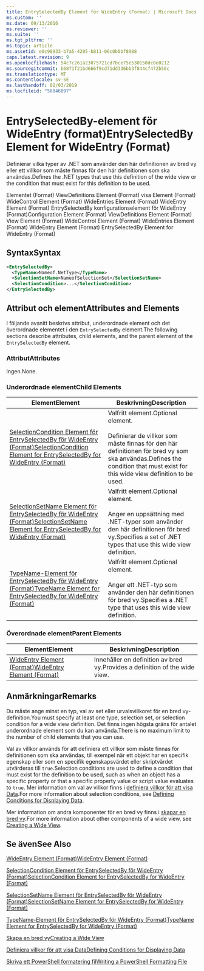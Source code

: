 ```yaml
---
title: EntrySelectedBy Element för WideEntry (Format) | Microsoft Docs
ms.custom: ''
ms.date: 09/13/2016
ms.reviewer: ''
ms.suite: ''
ms.tgt_pltfrm: ''
ms.topic: article
ms.assetid: e0c98933-b7a5-4205-b811-06c0b0bf8988
caps.latest.revision: 9
ms.openlocfilehash: 54c7c261a23075721cd7bce75e530150dc0e0212
ms.sourcegitcommit: b6871f21bd666f9cd71dd336bb3f844cf472b56c
ms.translationtype: MT
ms.contentlocale: sv-SE
ms.lasthandoff: 02/03/2019
ms.locfileid: "56846097"
---
```

# <a name="entryselectedby-element-for-wideentry-format"></a><span data-ttu-id="a0cd2-102">EntrySelectedBy-element för WideEntry (format)</span><span class="sxs-lookup"><span data-stu-id="a0cd2-102">EntrySelectedBy Element for WideEntry (Format)</span></span>

<span data-ttu-id="a0cd2-103">Definierar vilka typer av .NET som använder den här definitionen av bred vy eller ett villkor som måste finnas för den här definitionen som ska användas.</span><span class="sxs-lookup"><span data-stu-id="a0cd2-103">Defines the .NET types that use this definition of the wide view or the condition that must exist for this definition to be used.</span></span>

<span data-ttu-id="a0cd2-104">Elementet (Format) ViewDefinitions Element (Format) visa Element (Format) WideControl Element (Format) WideEntries Element (Format) WideEntry Element (Format) EntrySelectedBy konfigurationselement för WideEntry (Format)</span><span class="sxs-lookup"><span data-stu-id="a0cd2-104">Configuration Element (Format) ViewDefinitions Element (Format) View Element (Format) WideControl Element (Format) WideEntries Element (Format) WideEntry Element (Format) EntrySelectedBy Element for WideEntry (Format)</span></span>

## <a name="syntax"></a><span data-ttu-id="a0cd2-105">Syntax</span><span class="sxs-lookup"><span data-stu-id="a0cd2-105">Syntax</span></span>

```xml
<EntrySelectedBy>
  <TypeName>Nameof.NetType</TypeName>
  <SelectionSetName>NameofSelectionSet</SelectionSetName>
  <SelectionCondition>...</SelectionCondition>
</EntrySelectedBy>
```

## <a name="attributes-and-elements"></a><span data-ttu-id="a0cd2-106">Attribut och element</span><span class="sxs-lookup"><span data-stu-id="a0cd2-106">Attributes and Elements</span></span>

<span data-ttu-id="a0cd2-107">I följande avsnitt beskrivs attribut, underordnade element och det överordnade elementet i den `EntrySelectedBy` element.</span><span class="sxs-lookup"><span data-stu-id="a0cd2-107">The following sections describe attributes, child elements, and the parent element of the `EntrySelectedBy` element.</span></span>

### <a name="attributes"></a><span data-ttu-id="a0cd2-108">Attribut</span><span class="sxs-lookup"><span data-stu-id="a0cd2-108">Attributes</span></span>

<span data-ttu-id="a0cd2-109">Ingen.</span><span class="sxs-lookup"><span data-stu-id="a0cd2-109">None.</span></span>

### <a name="child-elements"></a><span data-ttu-id="a0cd2-110">Underordnade element</span><span class="sxs-lookup"><span data-stu-id="a0cd2-110">Child Elements</span></span>

|<span data-ttu-id="a0cd2-111">Element</span><span class="sxs-lookup"><span data-stu-id="a0cd2-111">Element</span></span>|<span data-ttu-id="a0cd2-112">Beskrivning</span><span class="sxs-lookup"><span data-stu-id="a0cd2-112">Description</span></span>|
|-------------|-----------------|
|[<span data-ttu-id="a0cd2-113">SelectionCondition Element för EntrySelectedBy för WideEntry (Format)</span><span class="sxs-lookup"><span data-stu-id="a0cd2-113">SelectionCondition Element for EntrySelectedBy for WideEntry (Format)</span></span>](./selectioncondition-element-for-entryselectedby-for-widecontrol-format.md)|<span data-ttu-id="a0cd2-114">Valfritt element.</span><span class="sxs-lookup"><span data-stu-id="a0cd2-114">Optional element.</span></span><br /><br /> <span data-ttu-id="a0cd2-115">Definierar de villkor som måste finnas för den här definitionen för bred vy som ska användas.</span><span class="sxs-lookup"><span data-stu-id="a0cd2-115">Defines the condition that must exist for this wide view definition to be used.</span></span>|
|[<span data-ttu-id="a0cd2-116">SelectionSetName Element för EntrySelectedBy för WideEntry (Format)</span><span class="sxs-lookup"><span data-stu-id="a0cd2-116">SelectionSetName Element for EntrySelectedBy for WideEntry (Format)</span></span>](./selectionsetname-element-for-entryselectedby-for-widecontrol-format.md)|<span data-ttu-id="a0cd2-117">Valfritt element.</span><span class="sxs-lookup"><span data-stu-id="a0cd2-117">Optional element.</span></span><br /><br /> <span data-ttu-id="a0cd2-118">Anger en uppsättning med .NET-typer som använder den här definitionen för bred vy.</span><span class="sxs-lookup"><span data-stu-id="a0cd2-118">Specifies a set of .NET types that use this wide view definition.</span></span>|
|[<span data-ttu-id="a0cd2-119">TypeName-Element för EntrySelectedBy för WideEntry (Format)</span><span class="sxs-lookup"><span data-stu-id="a0cd2-119">TypeName Element for EntrySelectedBy for WideEntry (Format)</span></span>](./typename-element-for-entryselectedby-for-wideentry-format.md)|<span data-ttu-id="a0cd2-120">Valfritt element.</span><span class="sxs-lookup"><span data-stu-id="a0cd2-120">Optional element.</span></span><br /><br /> <span data-ttu-id="a0cd2-121">Anger ett .NET-typ som använder den här definitionen för bred vy.</span><span class="sxs-lookup"><span data-stu-id="a0cd2-121">Specifies a .NET type that uses this wide view definition.</span></span>|

### <a name="parent-elements"></a><span data-ttu-id="a0cd2-122">Överordnade element</span><span class="sxs-lookup"><span data-stu-id="a0cd2-122">Parent Elements</span></span>

|<span data-ttu-id="a0cd2-123">Element</span><span class="sxs-lookup"><span data-stu-id="a0cd2-123">Element</span></span>|<span data-ttu-id="a0cd2-124">Beskrivning</span><span class="sxs-lookup"><span data-stu-id="a0cd2-124">Description</span></span>|
|-------------|-----------------|
|[<span data-ttu-id="a0cd2-125">WideEntry Element (Format)</span><span class="sxs-lookup"><span data-stu-id="a0cd2-125">WideEntry Element (Format)</span></span>](./wideentry-element-for-widecontrol-format.md)|<span data-ttu-id="a0cd2-126">Innehåller en definition av bred vy.</span><span class="sxs-lookup"><span data-stu-id="a0cd2-126">Provides a definition of the wide view.</span></span>|

## <a name="remarks"></a><span data-ttu-id="a0cd2-127">Anmärkningar</span><span class="sxs-lookup"><span data-stu-id="a0cd2-127">Remarks</span></span>

<span data-ttu-id="a0cd2-128">Du måste ange minst en typ, val av set eller urvalsvillkoret för en bred vy-definition.</span><span class="sxs-lookup"><span data-stu-id="a0cd2-128">You must specify at least one type, selection set, or selection condition for a wide view definition.</span></span> <span data-ttu-id="a0cd2-129">Det finns ingen högsta gräns för antalet underordnade element som du kan använda.</span><span class="sxs-lookup"><span data-stu-id="a0cd2-129">There is no maximum limit to the number of child elements that you can use.</span></span>

<span data-ttu-id="a0cd2-130">Val av villkor används för att definiera ett villkor som måste finnas för definitionen som ska användas, till exempel när ett objekt har en specifik egenskap eller som en specifik egenskapsvärdet eller skriptvärdet utvärderas till `true`.</span><span class="sxs-lookup"><span data-stu-id="a0cd2-130">Selection conditions are used to define a condition that must exist for the definition to be used, such as when an object has a specific property or that a specific property value or script value evaluates to `true`.</span></span> <span data-ttu-id="a0cd2-131">Mer information om val av villkor finns i [definiera villkor för att visa Data](./defining-conditions-for-displaying-data.md).</span><span class="sxs-lookup"><span data-stu-id="a0cd2-131">For more information about selection conditions, see [Defining Conditions for Displaying Data](./defining-conditions-for-displaying-data.md).</span></span>

<span data-ttu-id="a0cd2-132">Mer information om andra komponenter för en bred vy finns i [skapar en bred vy](./creating-a-wide-view.md).</span><span class="sxs-lookup"><span data-stu-id="a0cd2-132">For more information about other components of a wide view, see [Creating a Wide View](./creating-a-wide-view.md).</span></span>

## <a name="see-also"></a><span data-ttu-id="a0cd2-133">Se även</span><span class="sxs-lookup"><span data-stu-id="a0cd2-133">See Also</span></span>

[<span data-ttu-id="a0cd2-134">WideEntry Element (Format)</span><span class="sxs-lookup"><span data-stu-id="a0cd2-134">WideEntry Element (Format)</span></span>](./wideentry-element-for-widecontrol-format.md)

[<span data-ttu-id="a0cd2-135">SelectionCondition Element för EntrySelectedBy för WideEntry (Format)</span><span class="sxs-lookup"><span data-stu-id="a0cd2-135">SelectionCondition Element for EntrySelectedBy for WideEntry (Format)</span></span>](./selectioncondition-element-for-entryselectedby-for-widecontrol-format.md)

[<span data-ttu-id="a0cd2-136">SelectionSetName Element för EntrySelectedBy för WideEntry (Format)</span><span class="sxs-lookup"><span data-stu-id="a0cd2-136">SelectionSetName Element for EntrySelectedBy for WideEntry (Format)</span></span>](./selectionsetname-element-for-entryselectedby-for-widecontrol-format.md)

[<span data-ttu-id="a0cd2-137">TypeName-Element för EntrySelectedBy för WideEntry (Format)</span><span class="sxs-lookup"><span data-stu-id="a0cd2-137">TypeName Element for EntrySelectedBy for WideEntry (Format)</span></span>](./typename-element-for-entryselectedby-for-wideentry-format.md)

[<span data-ttu-id="a0cd2-138">Skapa en bred vy</span><span class="sxs-lookup"><span data-stu-id="a0cd2-138">Creating a Wide View</span></span>](./creating-a-wide-view.md)

[<span data-ttu-id="a0cd2-139">Definiera villkor för att visa Data</span><span class="sxs-lookup"><span data-stu-id="a0cd2-139">Defining Conditions for Displaying Data</span></span>](./defining-conditions-for-displaying-data.md)

[<span data-ttu-id="a0cd2-140">Skriva ett PowerShell formatering fil</span><span class="sxs-lookup"><span data-stu-id="a0cd2-140">Writing a PowerShell Formatting File</span></span>](./writing-a-powershell-formatting-file.md)
